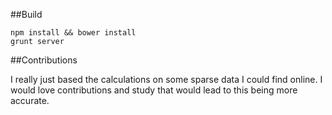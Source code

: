 ##Build

    npm install && bower install
    grunt server

##Contributions

I really just based the calculations on some sparse data I could find online. I would love contributions and study that would lead to this being more accurate.
